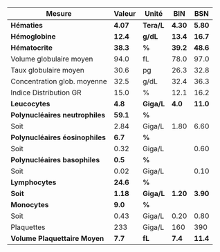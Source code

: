 |             Mesure            | Valeur |   Unité  |   BIN  |   BSN  |
|-------------------------------|--------|----------|--------|--------|
|          **Hématies**         |**4.07**|**Tera/L**|**4.30**|**5.80**|
|        **Hémoglobine**        |**12.4**| **g/dL** |**13.4**|**16.7**|
|        **Hématocrite**        |**38.3**|   **%**  |**39.2**|**48.6**|
|    Volume globulaire moyen    |  94.0  |    fL    |  78.0  |  97.0  |
|     Taux globulaire moyen     |  30.6  |    pg    |  26.3  |  32.8  |
|  Concentration glob. moyenne  |  32.5  |   g/dL   |  32.4  |  36.3  |
|     Indice Distribution GR    |  15.0  |     %    |  12.1  |  16.2  |
|         **Leucocytes**        | **4.8**|**Giga/L**| **4.0**|**11.0**|
|**Polynucléaires neutrophiles**|**59.1**|   **%**  |        |        |
|              Soit             |  2.84  |  Giga/L  |  1.80  |  6.60  |
|**Polynucléaires éosinophiles**| **6.7**|   **%**  |        |        |
|              Soit             |  0.32  |  Giga/L  |        |  0.60  |
| **Polynucléaires basophiles** | **0.5**|   **%**  |        |        |
|              Soit             |  0.02  |  Giga/L  |        |  0.10  |
|        **Lymphocytes**        |**24.6**|   **%**  |        |        |
|            **Soit**           |**1.18**|**Giga/L**|**1.20**|**3.90**|
|         **Monocytes**         | **9.0**|   **%**  |        |        |
|              Soit             |  0.43  |  Giga/L  |  0.20  |  0.80  |
|           Plaquettes          |   233  |  Giga/L  |   160  |   390  |
| **Volume Plaquettaire Moyen** | **7.7**|  **fL**  | **7.4**|**11.4**|